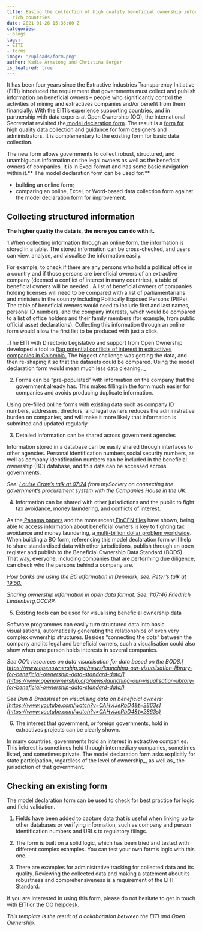 ```yaml
---
title: Easing the collection of high quality beneficial ownership information in resource
  rich countries
date: 2021-01-26 15:36:00 Z
categories:
- blogs
tags:
- EITI
- forms
image: "/uploads/form.png"
author: Kadie Armstong and Christina Berger
is_featured: true
---
```


It has been four years since the Extractive Industries Transparency Initiative (EITI) introduced the requirement that governments must collect and publish information on beneficial owners – people who significantly control the activities of mining and extractives companies and/or benefit from them financially. With the EITI’s experience supporting countries, and in partnership with data experts at Open Ownership (OO), the International Secretariat revisited the[ model declaration form](https://eiti.org/document/beneficial-ownership-model-declaration-form). The result is a [form for high quality data collection](https://eiti.org/files/documents/model_eiti_beneficial_ownership_declaration_form_-_high_quality_data.xlsx) and  [guidance](https://eiti.org/files/documents/guide_to_the_model_beneficial_ownership_declaration_form_for_high_quality_data_collection.pdf) for form designers and administrators. It is complementary to the existing form for basic data collection.

The new form allows governments to collect robust, structured, and unambiguous information on the legal owners as well as the beneficial owners of companies. It is in Excel format and has some basic navigation within it.** The model declaration form can be used for:**



*   building an online form;
*   comparing an online, Excel, or Word-based data collection form against the model declaration form for improvement.


## Collecting structured information 

**The higher quality the data is, the more you can do with it.**


1.When collecting information through an online form, the information is stored in a table. The stored information can be cross-checked, and users can view, analyse, and visualise the information easily.

For example,  to check if there are any persons who hold a political office in a country and if those persons are beneficial owners of an extractive company (deemed a conflict of interest in many countries), a table of beneficial owners will be needed . A list of beneficial owners of companies holding licenses will need to be compared with a  list of parliamentarians and ministers in the country  including Politically Exposed Persons (PEPs). The table of beneficial owners would need to include first and last names, personal ID numbers, and the company interests, which would be compared to a list of office holders and their family members (for example, from public official asset declarations). Collecting this information through an online form would allow the first list to be produced with just a click.

_The EITI with Directorio Legislativo and support from Open Ownership developed a tool to [flag potential conflicts of interest in extractives companies in Colombia.](https://imf.directoriolegislativo.org/) The biggest challenge was getting the data, and then re-shaping it so that the datasets could be compared. Using the model declaration form would mean much less data cleaning.  _


2. Forms can be “pre-populated” with information on the company that the government already has. This makes filling in the form much easier for companies and avoids producing duplicate information.

Using pre-filled online forms with existing data such as company ID numbers, addresses, directors, and legal owners reduces the administrative burden on companies, and will make it more likely that information is submitted and updated regularly. 

3. Detailed information can be shared across government agencies

Information stored in a database  can be easily shared through interfaces to other agencies.  Personal identification numbers,social security numbers, as well as company identification numbers can be included in the beneficial ownership (BO) database, and this data can be accessed across governments.

_See: [Louise Crow’s talk at 07:24](https://www.youtube.com/watch?v=CAHvIJeRbD4&t=444s) from mySociety on connecting the government’s procurement system with the Companies House in the UK._

4. Information can be shared with other jurisdictions and the public to fight tax avoidance, money laundering, and conflicts of interest.

As the[ Panama papers](https://www.icij.org/investigations/panama-papers/) and the more recent[ FinCEN files](https://www.icij.org/investigations/fincen-files/) have shown, being able to access information about beneficial owners is key to fighting tax avoidance and money laundering, a[ multi-billion dollar problem worldwide](https://www.fatf-gafi.org/faq/moneylaundering/). When building a BO form, referencing this model declaration form will help to share standardised data with other jurisdictions, publish through an open register and publish to the Beneficial Ownership Data Standard (BODS). That way, everyone, including companies that are performing due diligence, can check who the persons behind a company are.

_How banks are using the BO information in Denmark, see:[ Peter’s talk at 19:50.](https://www.youtube.com/watch?v=i1Py9tX6MRA&t=1190s)_

_Sharing ownership information in open data format. See:[ 1:07:46](https://www.youtube.com/watch?v=CAHvIJeRbD4&t=4066s) Friedrich Lindenberg,OCCRP._

5. Existing tools can be used for visualising beneficial ownership data

Software programmes can easily turn structured data into basic visualisations, automatically generating the relationships of even very complex ownership structures. Besides “connecting the dots” between the company and its legal and beneficial owners, such a visualisation could also show when one person holds interests in several companies.

_See OO’s resources on data visualisation for data based on the BODS.[ https://www.openownership.org/news/launching-our-visualisation-library-for-beneficial-ownership-data-standard-data/](https://www.openownership.org/news/launching-our-visualisation-library-for-beneficial-ownership-data-standard-data/)_

_See Dun & Bradstreet on visualising data on beneficial owners:[https://www.youtube.com/watch?v=CAHvIJeRbD4&t=2863s](https://www.youtube.com/watch?v=CAHvIJeRbD4&t=2863s)_


6. The interest that government, or foreign governments, hold in extractives projects can be clearly shown.

In many countries, governments hold an interest in extractive companies. This interest is sometimes held through intermediary companies, sometimes listed, and sometimes private. The model declaration form asks explicitly for state participation, regardless of the level of ownership_, as well as_ the jurisdiction of that government. 


## Checking an existing form

The model declaration form can be used to check for best practice for logic and field validation.


1. Fields have been added to capture data that is useful when linking up to other databases or verifying information, such as company and person identification numbers and URLs to regulatory filings.

2. The form is built on a solid logic, which has been tried and tested with different complex examples. You can test your own form’s logic with this one.

3. There are examples for administrative tracking for collected data and its quality. Reviewing the collected data and making a statement about its robustness and comprehensiveness is a requirement of the EITI Standard.

If you are interested in using this form, please do not hesitate to get in touch with EITI or the OO [helpdesk](https://share.hsforms.com/1hD_mecn0TwyW15zYkesF5g3upv4). 

_This template is the result of a collaboration between the EITI and Open Ownership._